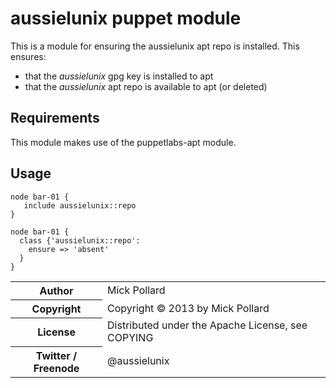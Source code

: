 # aussielunix puppet module

This is a module for ensuring the aussielunix apt repo is installed.
This ensures:

* that the _aussielunix_ gpg key is installed to apt
* that the _aussielunix_ apt repo is available to apt (or deleted)

## Requirements

This module makes use of the puppetlabs-apt module.  

## Usage

    node bar-01 {
       include aussielunix::repo
    }

    node bar-01 {
      class {'aussielunix::repo':
        ensure => 'absent'
      }
    }

<table>
  <tr>
    <th>Author</th><td>Mick Pollard</td>
  </tr>
  <tr>
    <th>Copyright</th><td>Copyright © 2013 by Mick Pollard</td>
  </tr>
  <tr>
    <th>License</th><td>Distributed under the Apache License, see COPYING</td>
  </tr>
  <tr>
    <th>Twitter / Freenode</th><td>@aussielunix</td>
  </tr>
</table>
